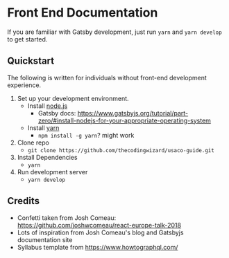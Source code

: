 # Front End Documentation

If you are familiar with Gatsby development, just run `yarn` and `yarn develop` to get started.

## Quickstart

The following is written for individuals without front-end development experience.

1. Set up your development environment.
   - Install [node.js](https://nodejs.org/en/)
     - Gatsby docs: https://www.gatsbyjs.org/tutorial/part-zero/#install-nodejs-for-your-appropriate-operating-system
   - Install [yarn](https://classic.yarnpkg.com/en/)
     - `npm install -g yarn`? might work
2. Clone repo
   - `git clone https://github.com/thecodingwizard/usaco-guide.git`
3. Install Dependencies
   - `yarn`
4. Run development server
   - `yarn develop`

## Credits

- Confetti taken from Josh Comeau: https://github.com/joshwcomeau/react-europe-talk-2018
- Lots of inspiration from Josh Comeau's blog and Gatsbyjs documentation site
- Syllabus template from https://www.howtographql.com/